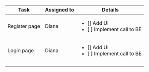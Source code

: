 | Task            | Assigned to | Details                                           | 
|-----------------|-------------|---------------------------------------------------|
| Register page   | Diana       | <ul><li>[] Add UI</li><li>[ ] Implement call to BE</li></ul>  
| Login page      | Diana       | <ul><li>[] Add UI</li><li>[ ] Implement call to BE</li></ul>
|     |             |
|     |             |
